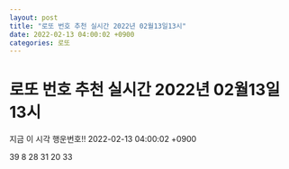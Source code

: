 ```yaml
---
layout: post
title: "로또 번호 추천 실시간 2022년 02월13일13시"
date: 2022-02-13 04:00:02 +0900
categories: 로또
---
```


# 로또 번호 추천 실시간 2022년 02월13일13시

지금 이 시각 행운번호!! 2022-02-13 04:00:02 +0900

 39  8  28  31  20  33 

